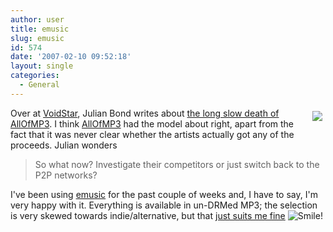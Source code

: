 ```yaml
---
author: user
title: emusic
slug: emusic
id: 574
date: '2007-02-10 09:52:18'
layout: single
categories:
  - General
---
```


[<span style="margin: 5px; float: right;">![](http://www.emusic.com/images/Main_US.gif)</span>](http://www.emusic.com/)

Over at [VoidStar](http://www.voidstar.com/), Julian Bond writes about [the long slow death of AllOfMP3](http://www.voidstar.com/node.php?id=2904). I think [AllOfMP3](http://www.allofmp3.com/) had the model about right, apart from the fact that it was never clear whether the artists actually got any of the proceeds. Julian wonders

> So what now? Investigate their competitors or just switch back to the P2P networks?

I've been using [emusic](http://www.emusic.com/) for the past couple of weeks and, I have to say, I'm very happy with it. Everything is available in un-DRMed MP3; the selection is very skewed towards indie/alternative, but that [just suits me fine](http://www.last.fm/user/metadaddy/) ![Smile!](http://blogs.sun.com/images/smileys/smile.gif)